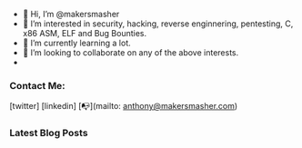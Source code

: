 - 👋 Hi, I’m @makersmasher
- 👀 I’m interested in security, hacking, reverse enginnering, pentesting, C, x86 ASM, ELF and Bug Bounties.
- 🌱 I’m currently learning a lot.
- 💞️ I’m looking to collaborate on any of the above interests.
-
### Contact Me:
[twitter] [linkedin] [:mailbox_with_no_mail:](mailto: anthony@makersmasher.com)


### Latest Blog Posts
<!-- BLOG_POST_LIST:START -->
<!-- BLOG-POST-LIST:END -->




<!---
makersmasher/makersmasher is a ✨ special ✨ repository because its `README.md` (this file) appears on your GitHub profile.
You can click the Preview link to take a look at your changes.
--->
